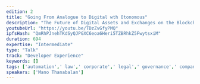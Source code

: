 ```yaml
---
edition: 2
title: "Going From Analogue to Digital wth Otonomous"
description: "The Future of Digital Assets and Exchanges on the Blockchain"
youtubeUrl: "https://youtu.be/TDzZvGfyPMQ"
ipfsHash: "QmRhPJnehTKdSyQJPGXC6eoa6Heri5TZBRhkZ5FwytsxiM"
duration: 694
expertise: "Intermediate"
type: "Talk"
track: "Developer Experience"
keywords: []
tags: ['automation',' law',' corporate',' legal',' governance',' company',' organization',' design',' autonomous',' history',' nature',' business',' regulations',' compliance',' DAO',' ID',' identity',' persona',' verification',' encryption',' key',' management',' privacy',' recovery',' compromise','Developer Experience']
speakers: ['Mano Thanabalan']
---
```

